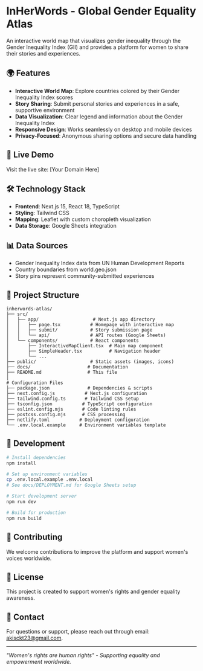 # InHerWords - Global Gender Equality Atlas

An interactive world map that visualizes gender inequality through the Gender Inequality Index (GII) and provides a platform for women to share their stories and experiences.

## 🌍 Features

- **Interactive World Map**: Explore countries colored by their Gender Inequality Index scores
- **Story Sharing**: Submit personal stories and experiences in a safe, supportive environment
- **Data Visualization**: Clear legend and information about the Gender Inequality Index
- **Responsive Design**: Works seamlessly on desktop and mobile devices
- **Privacy-Focused**: Anonymous sharing options and secure data handling

## 🚀 Live Demo

Visit the live site: [Your Domain Here]

## 🛠 Technology Stack

- **Frontend**: Next.js 15, React 18, TypeScript
- **Styling**: Tailwind CSS
- **Mapping**: Leaflet with custom choropleth visualization
- **Data Storage**: Google Sheets integration

## 📊 Data Sources

- Gender Inequality Index data from UN Human Development Reports
- Country boundaries from world.geo.json
- Story pins represent community-submitted experiences

## 📁 Project Structure

```
inherwords-atlas/
├── src/
│   ├── app/                    # Next.js app directory
│   │   ├── page.tsx           # Homepage with interactive map
│   │   ├── submit/            # Story submission page
│   │   └── api/               # API routes (Google Sheets)
│   └── components/            # React components
│       ├── InteractiveMapClient.tsx  # Main map component
│       ├── SimpleHeader.tsx          # Navigation header
│       └── ...
├── public/                    # Static assets (images, icons)
├── docs/                     # Documentation
├── README.md                 # This file
│
# Configuration Files
├── package.json              # Dependencies & scripts
├── next.config.js           # Next.js configuration
├── tailwind.config.ts       # Tailwind CSS setup
├── tsconfig.json           # TypeScript configuration
├── eslint.config.mjs       # Code linting rules
├── postcss.config.mjs      # CSS processing
├── netlify.toml           # Deployment configuration
└── .env.local.example     # Environment variables template
```

## 🔧 Development

```bash
# Install dependencies
npm install

# Set up environment variables
cp .env.local.example .env.local
# See docs/DEPLOYMENT.md for Google Sheets setup

# Start development server
npm run dev

# Build for production
npm run build
```

## 📝 Contributing

We welcome contributions to improve the platform and support women's voices worldwide.

## 📄 License

This project is created to support women's rights and gender equality awareness.

## 🤝 Contact

For questions or support, please reach out through email: akisckt23@gmail.com.

---

*"Women's rights are human rights" - Supporting equality and empowerment worldwide.*

